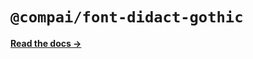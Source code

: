 # `@compai/font-didact-gothic`

[**Read the docs &rarr;**](https://components.ai/docs/typefaces/didact-gothic)
